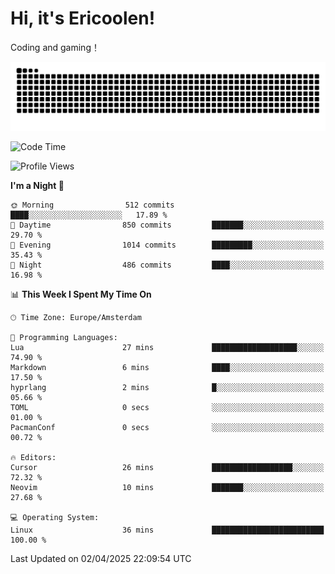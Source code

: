 # Hi, it's Ericoolen!
Coding and gaming！

<picture>
  <source media="(prefers-color-scheme: dark)" srcset="https://raw.githubusercontent.com/Eric-Song-Nop/Eric-Song-Nop/output/github-contribution-grid-snake-dark.svg">
  <source media="(prefers-color-scheme: light)" srcset="https://raw.githubusercontent.com/Eric-Song-Nop/Eric-Song-Nop/output/github-contribution-grid-snake.svg">
  <img alt="github contribution grid snake animation" src="https://raw.githubusercontent.com/Eric-Song-Nop/Eric-Song-Nop/output/github-contribution-grid-snake.svg">
</picture>

<!--START_SECTION:waka-->
![Code Time](http://img.shields.io/badge/Code%20Time-1%2C804%20hrs%2023%20mins-blue)

![Profile Views](http://img.shields.io/badge/Profile%20Views-1-blue)

**I'm a Night 🦉** 

```text
🌞 Morning                512 commits         ████░░░░░░░░░░░░░░░░░░░░░   17.89 % 
🌆 Daytime                850 commits         ███████░░░░░░░░░░░░░░░░░░   29.70 % 
🌃 Evening                1014 commits        █████████░░░░░░░░░░░░░░░░   35.43 % 
🌙 Night                  486 commits         ████░░░░░░░░░░░░░░░░░░░░░   16.98 % 
```


📊 **This Week I Spent My Time On** 

```text
🕑︎ Time Zone: Europe/Amsterdam

💬 Programming Languages: 
Lua                      27 mins             ███████████████████░░░░░░   74.90 % 
Markdown                 6 mins              ████░░░░░░░░░░░░░░░░░░░░░   17.50 % 
hyprlang                 2 mins              █░░░░░░░░░░░░░░░░░░░░░░░░   05.66 % 
TOML                     0 secs              ░░░░░░░░░░░░░░░░░░░░░░░░░   01.00 % 
PacmanConf               0 secs              ░░░░░░░░░░░░░░░░░░░░░░░░░   00.72 % 

🔥 Editors: 
Cursor                   26 mins             ██████████████████░░░░░░░   72.32 % 
Neovim                   10 mins             ███████░░░░░░░░░░░░░░░░░░   27.68 % 

💻 Operating System: 
Linux                    36 mins             █████████████████████████   100.00 % 
```


 Last Updated on 02/04/2025 22:09:54 UTC
<!--END_SECTION:waka-->
